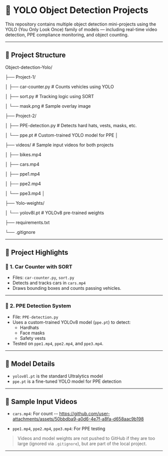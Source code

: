 # 🧠 YOLO Object Detection Projects

This repository contains multiple object detection mini-projects using the YOLO (You Only Look Once) family of models — including real-time video detection, PPE compliance monitoring, and object counting.

---

## 📁 Project Structure

Object-detection-Yolo/


├── Project-1/

│ ├── car-counter.py # Counts vehicles using YOLO

│ ├── sort.py # Tracking logic using SORT

│ └── mask.png # Sample overlay image



├── Project-2/

│ ├── PPE-detection.py # Detects hard hats, vests, masks, etc.

│ └── ppe.pt # Custom-trained YOLO model for PPE
│


├── videos/ # Sample input videos for both projects

│ ├── bikes.mp4

│ ├── cars.mp4

│ ├── ppe1.mp4

│ ├── ppe2.mp4

│ └── ppe3.mp4
│


├── Yolo-weights/

│ └── yolov8l.pt # YOLOv8 pre-trained weights

├── requirements.txt

└── .gitignore

-------

## 🧪 Project Highlights


### 🔸 **1. Car Counter with SORT**
- Files: `car-counter.py`, `sort.py`
- Detects and tracks cars in `cars.mp4`
- Draws bounding boxes and counts passing vehicles.

---

### 🔸 **2. PPE Detection System**
- File: `PPE-detection.py`
- Uses a custom-trained YOLOv8 model (`ppe.pt`) to detect:
  - Hardhats
  - Face masks
  - Safety vests
- Tested on `ppe1.mp4`, `ppe2.mp4`, and `ppe3.mp4`.

---

## 🧠 Model Details

- `yolov8l.pt` is the standard Ultralytics model
- `ppe.pt` is a fine-tuned YOLO model for PPE detection

---

## 🎥 Sample Input Videos

- `cars.mp4`: For count -- 
https://github.com/user-attachments/assets/50bbdba9-a0d6-4e7f-a8fa-d658aac9b198


- `ppe1.mp4`, `ppe2.mp4`, `ppe3.mp4`: For PPE testing

> Videos and model weights are not pushed to GitHub if they are too large (ignored via `.gitignore`), but are part of the local project.

---

